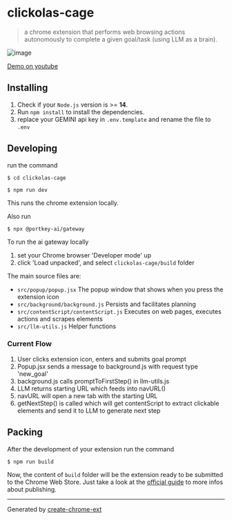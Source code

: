 # clickolas-cage

> a chrome extension that performs web browsing actions autonomously to complete a given goal/task (using LLM as a brain).

![image](https://github.com/aj47/clickolas-cage/assets/8023513/3c358fb4-480d-4e6c-87d8-e0e7f709075d)

[Demo on youtube](https://www.youtube.com/watch?v=HVevc5XnKJU)

## Installing

1. Check if your `Node.js` version is >= **14**.
2. Run `npm install` to install the dependencies.
3. replace your GEMINI api key in `.env.template` and rename the file  to `.env`
<!-- 3. you need to either be running a local model on `http://localhost:1234` or change the openAI config in `src/llm-utils.js` -->

## Developing

run the command

```shell
$ cd clickolas-cage

$ npm run dev
```

This runs the chrome extension locally.

Also run 
```shell
$ npx @portkey-ai/gateway
```
To run the ai gateway locally

1. set your Chrome browser 'Developer mode' up
2. click 'Load unpacked', and select `clickolas-cage/build` folder

The main source files are:
- `src/popup/popup.jsx` The popup window that shows when you press the extension icon
- `src/background/background.js` Persists and facilitates planning
- `src/contentScript/contentScript.js` Executes on web pages, executes actions and scrapes elements
- `src/llm-utils.js` Helper functions

### Current Flow
1. User clicks extension icon, enters and submits goal prompt
2. Popup.jsx sends a message to background.js with request type 'new_goal'
3. background.js calls promptToFirstStep() in llm-utils.js
4. LLM returns starting URL which feeds into navURL()
5. navURL will open a new tab with the starting URL
6. getNextStep() is called which will get contentScript to extract clickable elements and send it to LLM to generate next step




## Packing

After the development of your extension run the command

```shell
$ npm run build
```

Now, the content of `build` folder will be the extension ready to be submitted to the Chrome Web Store. Just take a look at the [official guide](https://developer.chrome.com/webstore/publish) to more infos about publishing.

---

Generated by [create-chrome-ext](https://github.com/guocaoyi/create-chrome-ext)
